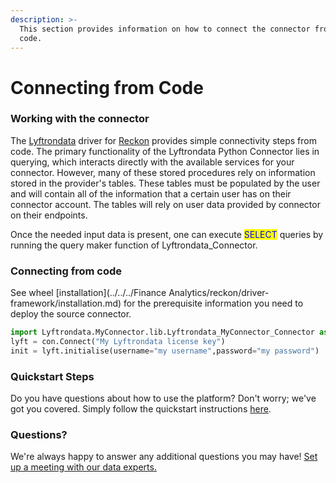 ```yaml
---
description: >-
  This section provides information on how to connect the connector from the
  code.
---
```


# Connecting from Code

### Working with the connector

The [Lyftrondata](https://www.lyftrondata.com/) driver for [Reckon](https://www.lyftrondata.com/integration/reckon/) provides simple connectivity steps from code. The primary functionality of the Lyftrondata Python Connector lies in querying, which interacts directly with the available services for your connector. However, many of these stored procedures rely on information stored in the provider's tables. These tables must be populated by the user and will contain all of the information that a certain user has on their connector account. The tables will rely on user data provided by connector on their endpoints.

Once the needed input data is present, one can execute <mark style="color:blue;">SELECT</mark> queries by running the query maker function of Lyftrondata_Connector.

### Connecting from code

See wheel [installation](../../../Finance Analytics/reckon/driver-framework/installation.md) for the prerequisite information you need to deploy the source connector.

```python
import Lyftrondata.MyConnector.lib.Lyftrondata_MyConnector_Connector as con
lyft = con.Connect("My Lyftrondata license key")
init = lyft.initialise(username="my username",password="my password")
```


### Quickstart Steps

Do you have questions about how to use the platform? Don't worry; we've got you covered. Simply follow the quickstart instructions [here](../../../../quickstart-steps.md).

### Questions? <a href="#questions" id="questions"></a>

We're always happy to answer any additional questions you may have! [Set up a meeting with our data experts.](https://www.lyftrondata.com/book-a-meeting/)

<mark style="color:blue;"></mark>

